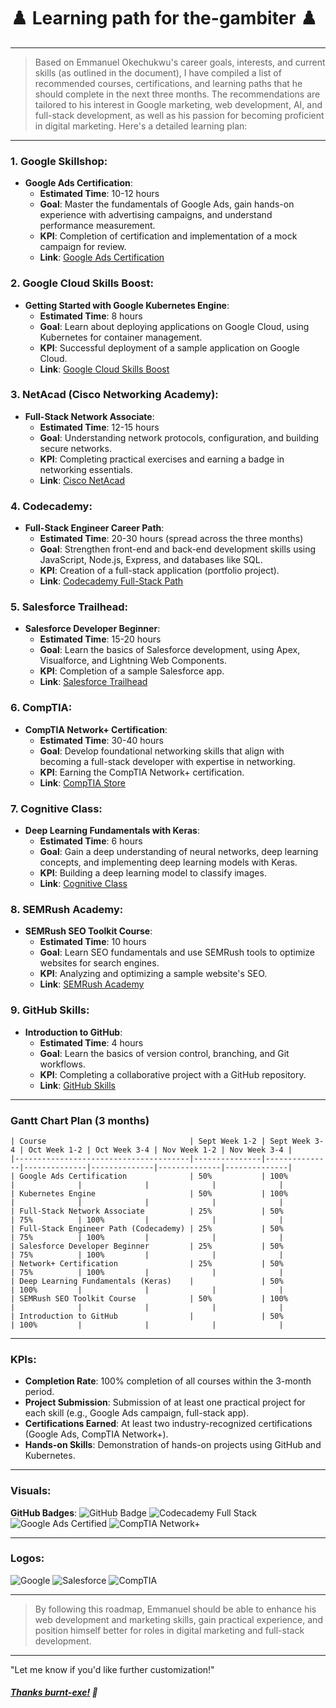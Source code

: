 # ♟️ Learning path for the-gambiter ♟️
---

>Based on Emmanuel Okechukwu's career goals, interests, and current skills (as outlined in the document), I have compiled a list of recommended courses, certifications, and learning paths that he should complete in the next three months. The recommendations are tailored to his interest in Google marketing, web development, AI, and full-stack development, as well as his passion for becoming proficient in digital marketing. Here's a detailed learning plan:

---

### 1. **Google Skillshop**:
   - **Google Ads Certification**:
     - **Estimated Time**: 10-12 hours
     - **Goal**: Master the fundamentals of Google Ads, gain hands-on experience with advertising campaigns, and understand performance measurement.
     - **KPI**: Completion of certification and implementation of a mock campaign for review.
     - **Link**: [Google Ads Certification](https://skillshop.withgoogle.com/)

### 2. **Google Cloud Skills Boost**:
   - **Getting Started with Google Kubernetes Engine**:
     - **Estimated Time**: 8 hours
     - **Goal**: Learn about deploying applications on Google Cloud, using Kubernetes for container management.
     - **KPI**: Successful deployment of a sample application on Google Cloud.
     - **Link**: [Google Cloud Skills Boost](https://www.cloudskillsboost.google/)

### 3. **NetAcad (Cisco Networking Academy)**:
   - **Full-Stack Network Associate**:
     - **Estimated Time**: 12-15 hours
     - **Goal**: Understanding network protocols, configuration, and building secure networks.
     - **KPI**: Completing practical exercises and earning a badge in networking essentials.
     - **Link**: [Cisco NetAcad](https://www.netacad.com/)

### 4. **Codecademy**:
   - **Full-Stack Engineer Career Path**:
     - **Estimated Time**: 20-30 hours (spread across the three months)
     - **Goal**: Strengthen front-end and back-end development skills using JavaScript, Node.js, Express, and databases like SQL.
     - **KPI**: Creation of a full-stack application (portfolio project).
     - **Link**: [Codecademy Full-Stack Path](https://www.codecademy.com/)

### 5. **Salesforce Trailhead**:
   - **Salesforce Developer Beginner**:
     - **Estimated Time**: 15-20 hours
     - **Goal**: Learn the basics of Salesforce development, using Apex, Visualforce, and Lightning Web Components.
     - **KPI**: Completion of a sample Salesforce app.
     - **Link**: [Salesforce Trailhead](https://trailhead.salesforce.com/)

### 6. **CompTIA**:
   - **CompTIA Network+ Certification**:
     - **Estimated Time**: 30-40 hours
     - **Goal**: Develop foundational networking skills that align with becoming a full-stack developer with expertise in networking.
     - **KPI**: Earning the CompTIA Network+ certification.
     - **Link**: [CompTIA Store](https://store.comptia.org/)

### 7. **Cognitive Class**:
   - **Deep Learning Fundamentals with Keras**:
     - **Estimated Time**: 6 hours
     - **Goal**: Gain a deep understanding of neural networks, deep learning concepts, and implementing deep learning models with Keras.
     - **KPI**: Building a deep learning model to classify images.
     - **Link**: [Cognitive Class](https://cognitiveclass.ai/)

### 8. **SEMRush Academy**:
   - **SEMRush SEO Toolkit Course**:
     - **Estimated Time**: 10 hours
     - **Goal**: Learn SEO fundamentals and use SEMRush tools to optimize websites for search engines.
     - **KPI**: Analyzing and optimizing a sample website's SEO.
     - **Link**: [SEMRush Academy](https://www.semrush.com/academy/)

### 9. **GitHub Skills**:
   - **Introduction to GitHub**:
     - **Estimated Time**: 4 hours
     - **Goal**: Learn the basics of version control, branching, and Git workflows.
     - **KPI**: Completing a collaborative project with a GitHub repository.
     - **Link**: [GitHub Skills](https://skills.github.com/)

---

### **Gantt Chart Plan (3 months)**

```plaintext
| Course                                | Sept Week 1-2 | Sept Week 3-4 | Oct Week 1-2 | Oct Week 3-4 | Nov Week 1-2 | Nov Week 3-4 |
|---------------------------------------|---------------|---------------|--------------|--------------|--------------|--------------|
| Google Ads Certification              | 50%           | 100%          |              |              |              |              |
| Kubernetes Engine                     | 50%           | 100%          |              |              |              |              |
| Full-Stack Network Associate          | 25%           | 50%           | 75%          | 100%         |              |              |
| Full-Stack Engineer Path (Codecademy) | 25%           | 50%           | 75%          | 100%         |              |              |
| Salesforce Developer Beginner         | 25%           | 50%           | 75%          | 100%         |              |              |
| Network+ Certification                | 25%           | 50%           | 75%          | 100%         |              |              |
| Deep Learning Fundamentals (Keras)    |               | 50%           | 100%         |              |              |              |
| SEMRush SEO Toolkit Course            | 50%           | 100%          |              |              |              |              |
| Introduction to GitHub                |               | 50%           | 100%         |              |              |              |
```

---

### **KPIs**:
- **Completion Rate**: 100% completion of all courses within the 3-month period.
- **Project Submission**: Submission of at least one practical project for each skill (e.g., Google Ads campaign, full-stack app).
- **Certifications Earned**: At least two industry-recognized certifications (Google Ads, CompTIA Network+).
- **Hands-on Skills**: Demonstration of hands-on projects using GitHub and Kubernetes.

---

### **Visuals**:
**GitHub Badges**:
![GitHub Badge](https://img.shields.io/badge/GitHub-Introduction-blue)
![Codecademy Full Stack](https://img.shields.io/badge/Codecademy-FullStack-green)
![Google Ads Certified](https://img.shields.io/badge/Google-AdsCertified-blue)
![CompTIA Network+](https://img.shields.io/badge/CompTIA-Network+-red)

---

### **Logos**:
![Google](https://upload.wikimedia.org/wikipedia/commons/4/4a/Logo_2013_Google.png)
![Salesforce](https://www.salesforce.com/news/wp-content/uploads/sites/3/2021/05/Salesforce-logo.jpg?w=1334&h=750)
![CompTIA](https://comptiacdn.azureedge.net/webcontent/images/default-source/mainsitetemplateimages/comptia_logo_cmyk36b98240e2b544eabe240e93e723777e.svg?sfvrsn=da0cc6d4_2)

---

>By following this roadmap, Emmanuel should be able to enhance his web development and marketing skills, gain practical experience, and position himself better for roles in digital marketing and full-stack development.

---

"Let me know if you'd like further customization!"

##### [*Thanks burnt-exe!*](https://github.com/burnt-exe) 🥇
